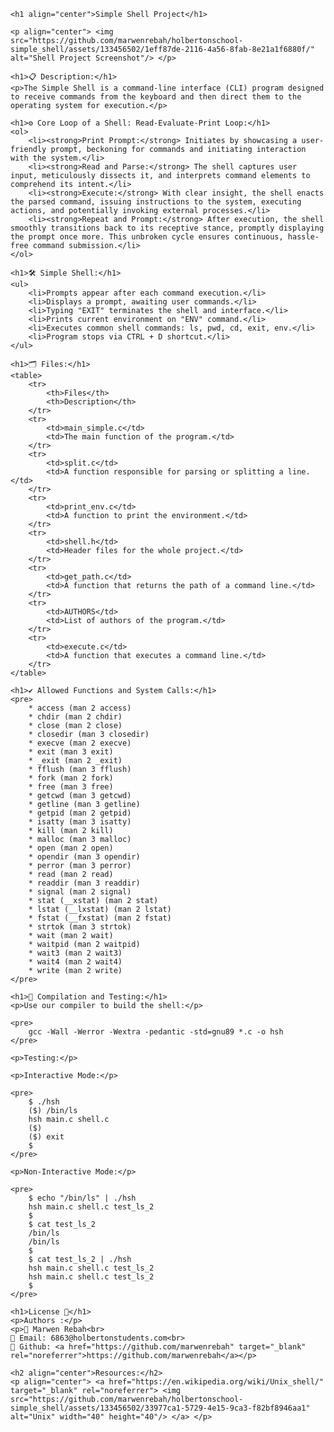     <h1 align="center">Simple Shell Project</h1>

    <p align="center"> <img src="https://github.com/marwenrebah/holbertonschool-simple_shell/assets/133456502/1eff87de-2116-4a56-8fab-8e21a1f6880f/" alt="Shell Project Screenshot"/> </p>

    <h1>📋 Description:</h1>
    <p>The Simple Shell is a command-line interface (CLI) program designed to receive commands from the keyboard and then direct them to the operating system for execution.</p>

    <h1>⚙️ Core Loop of a Shell: Read-Evaluate-Print Loop:</h1>
    <ol>
        <li><strong>Print Prompt:</strong> Initiates by showcasing a user-friendly prompt, beckoning for commands and initiating interaction with the system.</li>
        <li><strong>Read and Parse:</strong> The shell captures user input, meticulously dissects it, and interprets command elements to comprehend its intent.</li>
        <li><strong>Execute:</strong> With clear insight, the shell enacts the parsed command, issuing instructions to the system, executing actions, and potentially invoking external processes.</li>
        <li><strong>Repeat and Prompt:</strong> After execution, the shell smoothly transitions back to its receptive stance, promptly displaying the prompt once more. This unbroken cycle ensures continuous, hassle-free command submission.</li>
    </ol>

    <h1>🛠️ Simple Shell:</h1>
    <ul>
        <li>Prompts appear after each command execution.</li>
        <li>Displays a prompt, awaiting user commands.</li>
        <li>Typing "EXIT" terminates the shell and interface.</li>
        <li>Prints current environment on "ENV" command.</li>
        <li>Executes common shell commands: ls, pwd, cd, exit, env.</li>
        <li>Program stops via CTRL + D shortcut.</li>
    </ul>

    <h1>🗂️ Files:</h1>
    <table>
        <tr>
            <th>Files</th>
            <th>Description</th>
        </tr>
        <tr>
            <td>main_simple.c</td>
            <td>The main function of the program.</td>
        </tr>
        <tr>
            <td>split.c</td>
            <td>A function responsible for parsing or splitting a line.</td>
        </tr>
        <tr>
            <td>print_env.c</td>
            <td>A function to print the environment.</td>
        </tr>
        <tr>
            <td>shell.h</td>
            <td>Header files for the whole project.</td>
        </tr>
        <tr>
            <td>get_path.c</td>
            <td>A function that returns the path of a command line.</td>
        </tr>
        <tr>
            <td>AUTHORS</td>
            <td>List of authors of the program.</td>
        </tr>
        <tr>
            <td>execute.c</td>
            <td>A function that executes a command line.</td>
        </tr>
    </table>

    <h1>✔️ Allowed Functions and System Calls:</h1>
    <pre>
        * access (man 2 access)
        * chdir (man 2 chdir)
        * close (man 2 close)
        * closedir (man 3 closedir)
        * execve (man 2 execve)
        * exit (man 3 exit)
        * _exit (man 2 _exit)
        * fflush (man 3 fflush)
        * fork (man 2 fork)
        * free (man 3 free)
        * getcwd (man 3 getcwd)
        * getline (man 3 getline)
        * getpid (man 2 getpid)
        * isatty (man 3 isatty)
        * kill (man 2 kill)
        * malloc (man 3 malloc)
        * open (man 2 open)
        * opendir (man 3 opendir)
        * perror (man 3 perror)
        * read (man 2 read)
        * readdir (man 3 readdir)
        * signal (man 2 signal)
        * stat (__xstat) (man 2 stat)
        * lstat (__lxstat) (man 2 lstat)
        * fstat (__fxstat) (man 2 fstat)
        * strtok (man 3 strtok)
        * wait (man 2 wait)
        * waitpid (man 2 waitpid)
        * wait3 (man 2 wait3)
        * wait4 (man 2 wait4)
        * write (man 2 write)
    </pre>

    <h1>🔭 Compilation and Testing:</h1>
    <p>Use our compiler to build the shell:</p>

    <pre>
        gcc -Wall -Werror -Wextra -pedantic -std=gnu89 *.c -o hsh
    </pre>

    <p>Testing:</p>

    <p>Interactive Mode:</p>

    <pre>
        $ ./hsh
        ($) /bin/ls
        hsh main.c shell.c
        ($)
        ($) exit
        $
    </pre>

    <p>Non-Interactive Mode:</p>

    <pre>
        $ echo "/bin/ls" | ./hsh
        hsh main.c shell.c test_ls_2
        $
        $ cat test_ls_2
        /bin/ls
        /bin/ls
        $
        $ cat test_ls_2 | ./hsh
        hsh main.c shell.c test_ls_2
        hsh main.c shell.c test_ls_2
        $
    </pre>

    <h1>License 👥</h1>
    <p>Authors :</p>
    <p>🚀 Marwen Rebah<br>
    📧 Email: 6863@holbertonstudents.com<br>
    👻 Github: <a href="https://github.com/marwenrebah" target="_blank" rel="noreferrer">https://github.com/marwenrebah</a></p>

    <h2 align="center">Resources:</h2>
    <p align="center"> <a href="https://en.wikipedia.org/wiki/Unix_shell/" target="_blank" rel="noreferrer"> <img src="https://github.com/marwenrebah/holbertonschool-simple_shell/assets/133456502/33977ca1-5729-4e15-9ca3-f82bf8946aa1" alt="Unix" width="40" height="40"/> </a> </p>
</body>
</html>
